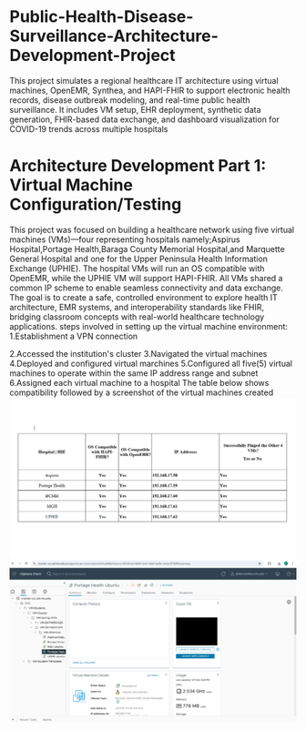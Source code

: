 # Public-Health-Disease-Surveillance-Architecture-Development-Project
This project simulates a regional healthcare IT architecture using virtual machines, OpenEMR, Synthea, and HAPI-FHIR to support electronic health records, disease outbreak modeling, and real-time public health surveillance. It includes VM setup, EHR deployment, synthetic data generation, FHIR-based data exchange, and dashboard visualization for COVID-19 trends across multiple hospitals
# Architecture Development Part 1: Virtual Machine Configuration/Testing
This project was focused on building a healthcare network using five virtual machines (VMs)—four representing hospitals namely;Aspirus Hospital,Portage Health,Baraga County Memorial Hospital,and Marquette General Hospital and one for the Upper Peninsula Health Information Exchange (UPHIE). The hospital VMs will run an OS compatible with OpenEMR, while the UPHIE VM will support HAPI-FHIR. All VMs  shared a common IP scheme to enable seamless connectivity and data exchange. The goal is to create a safe, controlled environment to explore health IT architecture, EMR systems, and interoperability standards like FHIR, bridging classroom concepts with real-world healthcare technology applications.
steps involved in setting up the virtual machine environment:
1.Establishment a VPN connection

2.Accessed the institution's cluster
3.Navigated the virtual machines
4.Deployed and configured virtual marchines
5.Configured all five(5) virtual machines to operate within the same IP address range and subnet
6.Assigned each virtual machine to a hospital
The table below shows compatibility followed by a screenshot of the virtual machines created
![](https://github.com/David5-cyber/Public-Health-Disease-Surveillance-Architecture-Development-Project/blob/9d0a46f4be536f8a69a75d240737b6190afadacc/Screenshot%202025-04-17%20205010.png)
![](https://github.com/David5-cyber/Public-Health-Disease-Surveillance-Architecture-Development-Project/blob/24a731c95f569b5c732627f0cce948de524a6c71/Screenshot%202025-04-17%20212956.png)
